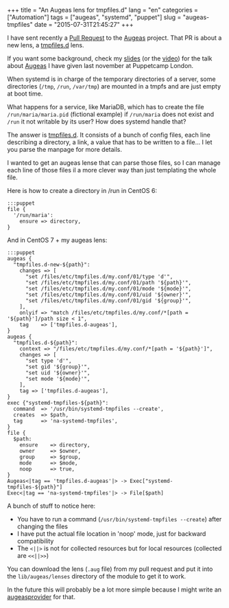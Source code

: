 +++
title = "An Augeas lens for tmpfiles.d"
lang = "en"
categories = ["Automation"]
tags = ["augeas", "systemd", "puppet"]
slug = "augeas-tmpfiles"
date = "2015-07-31T21:45:27"
+++

I have sent recently a [Pull Request][1] to the [Augeas][2] project. That PR
is about a new lens, a [tmpfiles.d][3] lens.

If you want some background, check my [slides][5] (or the [video][6]) for the
talk about [Augeas][2] I have given last november at Puppetcamp London.

When systemd is in charge of the temporary directories of a server, some directories
(`/tmp`, `/run`, `/var/tmp`) are mounted in a tmpfs and are just empty at boot time.

What happens for a service, like MariaDB, which has to create the file `/run/maria/maria.pid`
(fictional example) if `/run/maria` does not exist and `/run` it not writable by its user?
How does systemd handle that?

The answer is [tmpfiles.d][3]. It consists of a bunch of config files, each line
describing a directory, a link, a value that has to be written to a file... I let
you parse the manpage for more details.

I wanted to get an augeas lense that can parse those files, so I can manage each line
of those files il a more clever way than just templating the whole file.

Here is how to create a directory in /run in CentOS 6:

    :::puppet
    file {
      '/run/maria':
        ensure => directory,
    }

And in CentOS 7 + my augeas lens:

    :::puppet
    augeas {
      "tmpfiles.d-new-${path}":
        changes => [
          "set /files/etc/tmpfiles.d/my.conf/01/type 'd'",
          "set /files/etc/tmpfiles.d/my.conf/01/path '${path}'",
          "set /files/etc/tmpfiles.d/my.conf/01/mode '${mode}'",
          "set /files/etc/tmpfiles.d/my.conf/01/uid '${owner}'",
          "set /files/etc/tmpfiles.d/my.conf/01/gid '${group}'",
        ],
        onlyif => "match /files/etc/tmpfiles.d/my.conf/*[path = '${path}']/path size < 1",
        tag    => ['tmpfiles.d-augeas'],
    }
    augeas {
      "tmpfiles.d-${path}":
        context => "/files/etc/tmpfiles.d/my.conf/*[path = '${path}']",
        changes => [
          "set type 'd'",
          "set gid '${group}'",
          "set uid '${owner}'",
          "set mode '${mode}'",
        ],
        tag => ['tmpfiles.d-augeas'],
    }
    exec {"systemd-tmpfiles-${path}":
      command  => '/usr/bin/systemd-tmpfiles --create',
      creates  => $path,
      tag      => 'na-systemd-tmpfiles',
    }
    file {
      $path:
        ensure    => directory,
        owner     => $owner,
        group     => $group,
        mode      => $mode,
        noop      => true,
    }
    Augeas<|tag == 'tmpfiles.d-augeas'|> -> Exec["systemd-tmpfiles-${path}"]
    Exec<|tag == 'na-systemd-tmpfiles'|> -> File[$path]

A bunch of stuff to notice here:

 * You have to run a command (`/usr/bin/systemd-tmpfiles --create`) after changing the files
 * I have put the actual file location in 'noop' mode, just for backward compatibility
 * The `<||>` is not for collected resources but for local resources (collected are `<<||>>`)

You can download the lens (`.aug` file) from my pull request and put it into
the `lib/augeas/lenses` directory of the module to get it to work.

In the future this will probably be a lot more simple because I might write an
[augeasprovider][4] for that.

[1]: https://github.com/hercules-team/augeas/pull/269
[2]: http://augeas.net/
[3]: http://www.freedesktop.org/software/systemd/man/tmpfiles.d.html
[4]: http://augeasproviders.com/
[5]: http://www.slideshare.net/roidelapluie/augeas-swiss-knife-resources-for-your-puppet-tree
[6]: https://www.youtube.com/watch?v=Gghl1t1okW4
